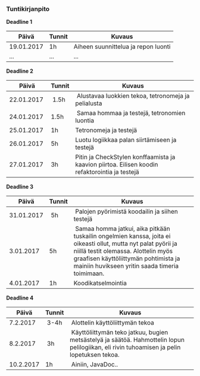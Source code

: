 ### Tuntikirjanpito

**Deadline 1**

Päivä | Tunnit | Kuvaus
--------------- | ----- | ------
19.01.2017 | 1h | Aiheen suunnittelua ja repon luonti
... | ... | ...


**Deadline 2**

Päivä | Tunnit | Kuvaus
--------------- | ----- | ------
22.01.2017 | 1.5h | Alustavaa luokkien tekoa, tetronomeja ja pelialusta
24.01.2017 | 1.5h | Samaa hommaa ja testejä, tetronomien luontia
25.01.2017 | 1h   | Tetronomeja ja testejä
26.01.2017 | 5h   | Luotu logiikkaa palan siirtämiseen ja testejä
27.01.2017 | 3h   | Pitin ja CheckStylen konffaamista ja kaavion piirtoa. Eilisen koodin refaktorointia ja testejä


**Deadline 3**

Päivä | Tunnit | Kuvaus
--------------- | ----- | ------
31.01.2017 | 5h | Palojen pyörimistä koodailin ja siihen testejä
3.01.2017 | 5h | Samaa homma jatkui, aika pitkään tuskailin ongelmien kanssa, joita ei oikeasti ollut, mutta nyt palat pyörii ja niillä testit olemassa. Alottelin myös graafisen käyttöliittymän pohtimista ja mainiin huvikseen yritin saada timeria toimimaan.
4.01.2017 | 1h | Koodikatselmointia

**Deadline 4**

Päivä | Tunnit | Kuvaus
--------------- | ----- | ------
7.2.2017 | 3-4h | Alottelin käyttöliittymän tekoa
8.2.2017 | 3h | Käyttöliittymän teko jatkuu, bugien metsästelyä ja säätöä. Hahmottelin lopun pelilogiikan, eli rivin tuhoamisen ja pelin lopetuksen tekoa.
10.2.2017 | 1h | Ainiin, JavaDoc..

